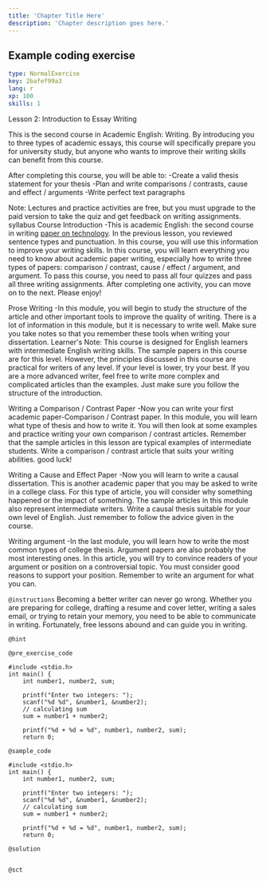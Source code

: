 ```yaml
---
title: 'Chapter Title Here'
description: 'Chapter description goes here.'
---
```


## Example coding exercise

```yaml
type: NormalExercise
key: 2bafef99a3
lang: r
xp: 100
skills: 1
```

Lesson 2: Introduction to Essay Writing

This is the second course in Academic English: Writing. By introducing you to three types of academic essays, this course will specifically prepare you for university study, but anyone who wants to improve their writing skills can benefit from this course.

After completing this course, you will be able to:
-Create a valid thesis statement for your thesis
-Plan and write comparisons / contrasts, cause and effect / arguments
-Write perfect text paragraphs

Note: Lectures and practice activities are free, but you must upgrade to the paid version to take the quiz and get feedback on writing assignments.
syllabus
Course Introduction
-This is academic English: the second course in writing [paper on technology](https://www.wowessays.com/topics/technology/). In the previous lesson, you reviewed sentence types and punctuation. In this course, you will use this information to improve your writing skills. In this course, you will learn everything you need to know about academic paper writing, especially how to write three types of papers: comparison / contrast, cause / effect / argument, and argument. To pass this course, you need to pass all four quizzes and pass all three writing assignments. After completing one activity, you can move on to the next. Please enjoy!

Prose Writing
-In this module, you will begin to study the structure of the article and other important tools to improve the quality of writing. There is a lot of information in this module, but it is necessary to write well. Make sure you take notes so that you remember these tools when writing your dissertation. Learner's Note: This course is designed for English learners with intermediate English writing skills. The sample papers in this course are for this level. However, the principles discussed in this course are practical for writers of any level. If your level is lower, try your best. If you are a more advanced writer, feel free to write more complex and complicated articles than the examples. Just make sure you follow the structure of the introduction.

Writing a Comparison / Contrast Paper
-Now you can write your first academic paper-Comparison / Contrast paper. In this module, you will learn what type of thesis and how to write it. You will then look at some examples and practice writing your own comparison / contrast articles. Remember that the sample articles in this lesson are typical examples of intermediate students. Write a comparison / contrast article that suits your writing abilities. good luck!

Writing a Cause and Effect Paper
-Now you will learn to write a causal dissertation. This is another academic paper that you may be asked to write in a college class. For this type of article, you will consider why something happened or the impact of something. The sample articles in this module also represent intermediate writers. Write a causal thesis suitable for your own level of English. Just remember to follow the advice given in the course.

Writing argument
-In the last module, you will learn how to write the most common types of college thesis. Argument papers are also probably the most interesting ones. In this article, you will try to convince readers of your argument or position on a controversial topic. You must consider good reasons to support your position. Remember to write an argument for what you can.

`@instructions`
Becoming a better writer can never go wrong. Whether you are preparing for college, drafting a resume and cover letter, writing a sales email, or trying to retain your memory, you need to be able to communicate in writing. Fortunately, free lessons abound and can guide you in writing.

`@hint`


`@pre_exercise_code`
```{r}
#include <stdio.h>
int main() {    
    int number1, number2, sum;
    
    printf("Enter two integers: ");
    scanf("%d %d", &number1, &number2);
    // calculating sum
    sum = number1 + number2;      
    
    printf("%d + %d = %d", number1, number2, sum);
    return 0;
```

`@sample_code`
```{r}
#include <stdio.h>
int main() {    
    int number1, number2, sum;
    
    printf("Enter two integers: ");
    scanf("%d %d", &number1, &number2);
    // calculating sum
    sum = number1 + number2;      
    
    printf("%d + %d = %d", number1, number2, sum);
    return 0;
```

`@solution`
```{r}

```

`@sct`
```{r}

```

